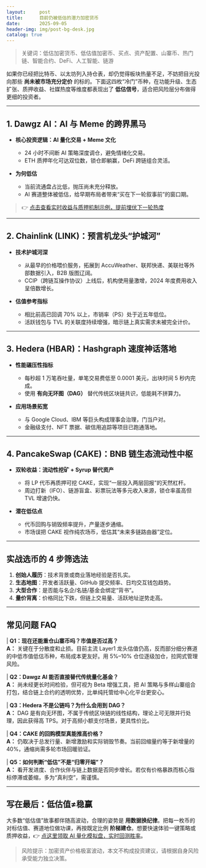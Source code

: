 ```yaml
---
layout:     post
title:      目前仍被低估的潜力加密货币
date:       2025-09-05
header-img: img/post-bg-desk.jpg
catalog: true
---
```


> 关键词：低估加密货币、低估值加密币、买点、资产配置、山寨币、热门链、智能合约、DeFi、人工智能、链游

如果你已经把比特币、以太坊列入持仓表，却仍觉得板块热量不足，不妨把目光投向那些 **尚未被市场充分定价** 的标的。下面这四枚“冷门”币种，在功能升级、生态扩张、质押收益、社媒热度等维度都表现出了 **低估信号**，适合把风险层分布做得更细的投资者。

---

## 1. Dawgz AI：AI 与 Meme 的跨界黑马

- **核心投资逻辑：AI 量化交易 + Meme 文化**
  - 24 小时不间断 AI 策略深度调仓，避免情绪化交易。
  - ETH 质押年化可达双位数，锁仓即躺赢，DeFi 跨链组合灵活。

- **为何低估**
  - 当前流通盘占比低，抛压尚未充分释放。
  - AI 赛道整体被低估，给早期布局者带来“买在下一轮叙事前”的窗口期。

> 👉 [点击查看实时收益与质押机制示例，提前埋伏下一轮热度](https://okxdog.com/)

---

## 2. Chainlink (LINK)：预言机龙头“护城河”

- **技术护城河深**
  - 从最早的价格喂价服务，拓展到 AccuWeather、联邦快递、美联社等外部数据引入，B2B 版图辽阔。
  - CCIP（跨链互操作协议）上线后，机构使用量激增，2024 年度费用收入呈倍数增长。

- **估值参考指标**
  - 相比前高已回调 70% 以上，市销率（PS）处于近五年低位。
  - 活跃钱包与 TVL 的关联度持续增强，暗示链上真实需求未被完全计价。

---

## 3. Hedera (HBAR)：Hashgraph 速度神话落地

- **性能碾压性指标**
  - 每秒超 1 万笔吞吐量，单笔交易费低至 0.0001 美元，出块时间 5 秒内完成。
  - 使用 **有向无环图（DAG）** 替代传统区块链共识，低能耗不拼算力。

- **应用场景拓宽**
  - 与 Google Cloud、IBM 等巨头构成理事会治理，门当户对。
  - 金融级支付、NFT 票据、碳信用追踪等项目已跑通落地。

---

## 4. PancakeSwap (CAKE)：BNB 链生态流动性中枢

- **双轮收益：流动性挖矿 + Syrup 替代资产**
  - 将 LP 代币再质押可挖 CAKE，实现“一层投入两层回报”的天然杠杆。
  - 周边打新（IFO）、链游盲盒、彩票玩法等多元收入来源，锁仓率虽高但 TVL 增速仍快。

- **潜在低估点**
  - 代币回购与销毁频率提升，产量逐步通缩。
  - 市场误把 CAKE 视作纯农场币，低估其“未来多链路由器”定位。

---

## 实战选币的 4 步筛选法

1. **创始人履历**：技术背景或商业落地经验是否扎实。
2. **生态地图**：开发者活跃量、GitHub 提交频率、日均交互钱包趋势。
3. **大型合作**：是否能与名企/名链/基金会绑定“背书”。
4. **量价背离**：价格同比下跌，但链上交易量、活跃地址逆势走高。

---

## 常见问题 FAQ

| **Q1：现在还能重仓山寨币吗？市值是否过高？**  
**A：** 关键在于分散度和止损。目前主流 Layer1 龙头估值仍高，反而部分细分赛道的中低市值低估币种，布局成本更友好。用 5%–10% 仓位逐级加仓，拉网式管理风险。

| **Q2：Dawgz AI 能否直接替代传统量化基金？**  
**A：** 尚未经更长时间检验，但可视为 Beta 增强工具，把 AI 策略与多样山寨组合打包，结合链上合约的透明优势，比单纯托管给中心化平台更安心。

| **Q3：Hedera 不是公链吗？为什么会用到 DAG？**  
**A：** DAG 是有向无环图，不属于传统区块链的线性结构，理论上可无限并行处理，因此获得高 TPS。对于高频小额支付场景，更具性价比。

| **Q4：CAKE 的回购模型真能推高价格？**  
**A：** 仍取决于总发行量、新增激励和实际销毁节奏。当前回缩量约等于新增量的 40%，通缩尚需多轮市场回暖验证。

| **Q5：如何判断“低估”不是“归零开端”？**  
**A：** 看开发进度、合作伙伴与链上数据是否同步增长。若仅有价格暴跌而核心指标停滞或萎缩，多为“真利空”，需谨慎。

---

## 写在最后：低估值≠稳赢

大多数“低估值”故事都伴随高波动，合理的姿势是 **用数据换纪律**。把每一枚币的对标估值、赛道地位做功课，再按既定比例 **阶梯建仓**。想要快速体验一键策略或质押收益，👉 [点这里领取 AI 量化模拟盘，实时回测胜率](https://okxdog.com/)。

> 风险提示：加密资产价格极富波动，本文不构成投资建议，请根据自身风险承受能力独立决策。